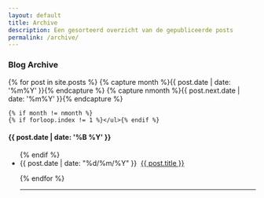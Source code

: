 ```yaml
---
layout: default
title: Archive
description: Een gesorteerd overzicht van de gepubliceerde posts
permalink: /archive/
---
```


<main id="archive">

  <h3>Blog Archive</h3>

  {% for post in site.posts %}
  {% capture month %}{{ post.date | date: '%m%Y' }}{% endcapture %}
  {% capture nmonth %}{{ post.next.date | date: '%m%Y' }}{% endcapture %}

    {% if month != nmonth %}
    {% if forloop.index != 1 %}</ul>{% endif %}

  <h4>{{ post.date | date: '%B %Y' }}</h4>
  <ul>
    {% endif %}
    <li><span >{{ post.date | date: "%d/%m/%Y" }}&nbsp;&nbsp;</span><a href="{{site.baseurl}}/{{ post.url }}">{{ post.title }}</a></li>

{% endfor %}

<hr>
